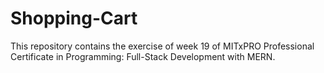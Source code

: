 # Shopping-Cart
This repository contains the exercise of week 19 of MITxPRO Professional Certificate in Programming: Full-Stack Development with MERN.
